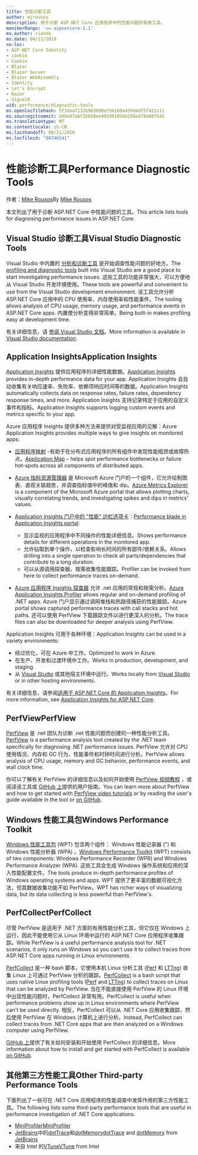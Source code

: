 ```yaml
---
title: 性能诊断工具
author: mjrousos
description: 用于诊断 ASP.NET Core 应用程序中的性能问题的有用工具。
monikerRange: '>= aspnetcore-1.1'
ms.author: riande
ms.date: 04/11/2019
no-loc:
- ASP.NET Core Identity
- cookie
- Cookie
- Blazor
- Blazor Server
- Blazor WebAssembly
- Identity
- Let's Encrypt
- Razor
- SignalR
uid: performance/diagnostic-tools
ms.openlocfilehash: 5f3daaf132b903898e756160a459d4df5f421c11
ms.sourcegitcommit: dd0e87abf2bb50ee992d9185bb256ed79d48f545
ms.translationtype: MT
ms.contentlocale: zh-CN
ms.lasthandoff: 08/21/2020
ms.locfileid: "88746541"
---
```

# <a name="performance-diagnostic-tools"></a><span data-ttu-id="6401e-103">性能诊断工具</span><span class="sxs-lookup"><span data-stu-id="6401e-103">Performance Diagnostic Tools</span></span>

<span data-ttu-id="6401e-104">作者：[Mike Rousos](https://github.com/mjrousos)</span><span class="sxs-lookup"><span data-stu-id="6401e-104">By [Mike Rousos](https://github.com/mjrousos)</span></span>

<span data-ttu-id="6401e-105">本文列出了用于诊断 ASP.NET Core 中性能问题的工具。</span><span class="sxs-lookup"><span data-stu-id="6401e-105">This article lists tools for diagnosing performance issues in ASP.NET Core.</span></span>

## <a name="visual-studio-diagnostic-tools"></a><span data-ttu-id="6401e-106">Visual Studio 诊断工具</span><span class="sxs-lookup"><span data-stu-id="6401e-106">Visual Studio Diagnostic Tools</span></span>

<span data-ttu-id="6401e-107">Visual Studio 中内置的 [分析和诊断工具](/visualstudio/profiling) 是开始调查性能问题的好地方。</span><span class="sxs-lookup"><span data-stu-id="6401e-107">The [profiling and diagnostic tools](/visualstudio/profiling) built into Visual Studio are a good place to start investigating performance issues.</span></span> <span data-ttu-id="6401e-108">这些工具的功能非常强大，可以方便地从 Visual Studio 开发环境使用。</span><span class="sxs-lookup"><span data-stu-id="6401e-108">These tools are powerful and convenient to use from the Visual Studio development environment.</span></span> <span data-ttu-id="6401e-109">该工具允许分析 ASP.NET Core 应用中的 CPU 使用率、内存使用率和性能事件。</span><span class="sxs-lookup"><span data-stu-id="6401e-109">The tooling allows analysis of CPU usage, memory usage, and performance events in ASP.NET Core apps.</span></span> <span data-ttu-id="6401e-110">内置使分析变得非常简单。</span><span class="sxs-lookup"><span data-stu-id="6401e-110">Being built-in makes profiling easy at development time.</span></span>

<span data-ttu-id="6401e-111">有关详细信息，请 [参阅 Visual Studio 文档](/visualstudio/profiling/profiling-overview)。</span><span class="sxs-lookup"><span data-stu-id="6401e-111">More information is available in [Visual Studio documentation](/visualstudio/profiling/profiling-overview).</span></span>

## <a name="application-insights"></a><span data-ttu-id="6401e-112">Application Insights</span><span class="sxs-lookup"><span data-stu-id="6401e-112">Application Insights</span></span>

<span data-ttu-id="6401e-113">[Application Insights](/azure/application-insights/app-insights-overview) 提供应用程序的详细性能数据。</span><span class="sxs-lookup"><span data-stu-id="6401e-113">[Application Insights](/azure/application-insights/app-insights-overview) provides in-depth performance data for your app.</span></span> <span data-ttu-id="6401e-114">Application Insights 会自动收集有关响应速率、失败率、依赖项响应时间等的数据。</span><span class="sxs-lookup"><span data-stu-id="6401e-114">Application Insights automatically collects data on response rates, failure rates, dependency response times, and more.</span></span> <span data-ttu-id="6401e-115">Application Insights 支持记录特定于应用的自定义事件和指标。</span><span class="sxs-lookup"><span data-stu-id="6401e-115">Application Insights supports logging custom events and metrics specific to your app.</span></span>

<span data-ttu-id="6401e-116">Azure 应用程序 Insights 提供多种方法来提供对受监视应用的见解：</span><span class="sxs-lookup"><span data-stu-id="6401e-116">Azure Application Insights provides multiple ways to give insights on monitored apps:</span></span>

- <span data-ttu-id="6401e-117">[应用程序映射](/azure/application-insights/app-insights-app-map) -有助于在分布式应用程序的所有组件中发现性能瓶颈或故障热点。</span><span class="sxs-lookup"><span data-stu-id="6401e-117">[Application Map](/azure/application-insights/app-insights-app-map) – helps spot performance bottlenecks or failure hot-spots across all components of distributed apps.</span></span>
- <span data-ttu-id="6401e-118">[Azure 指标资源管理器](/azure/azure-monitor/platform/metrics-getting-started) 是 Microsoft Azure 门户的一个组件，它允许绘制图表、直观关联趋势，并调查指标值中的峰值和 dip。</span><span class="sxs-lookup"><span data-stu-id="6401e-118">[Azure Metrics Explorer](/azure/azure-monitor/platform/metrics-getting-started) is a component of the Microsoft Azure portal that allows plotting charts, visually correlating trends, and investigating spikes and dips in metrics' values.</span></span>
- <span data-ttu-id="6401e-119">[Application Insights 门户中的 "性能" 边栏选项卡](/azure/application-insights/app-insights-tutorial-performance)：</span><span class="sxs-lookup"><span data-stu-id="6401e-119">[Performance blade in Application Insights portal](/azure/application-insights/app-insights-tutorial-performance):</span></span>

  - <span data-ttu-id="6401e-120">显示监视的应用程序中不同操作的性能详细信息。</span><span class="sxs-lookup"><span data-stu-id="6401e-120">Shows performance details for different operations in the monitored app.</span></span>
  - <span data-ttu-id="6401e-121">允许钻取到单个操作，以检查影响长时间的所有部件/依赖关系。</span><span class="sxs-lookup"><span data-stu-id="6401e-121">Allows drilling into a single operation to check all parts/dependencies that contribute to a long duration.</span></span>
  - <span data-ttu-id="6401e-122">可以从源调用探查器，按需收集性能跟踪。</span><span class="sxs-lookup"><span data-stu-id="6401e-122">Profiler can be invoked from here to collect performance traces on-demand.</span></span>

- <span data-ttu-id="6401e-123">[Azure 应用程序 Insights 探查器](/azure/azure-monitor/app/profiler) 允许 .net 应用的常规和按需分析。</span><span class="sxs-lookup"><span data-stu-id="6401e-123">[Azure Application Insights Profiler](/azure/azure-monitor/app/profiler) allows regular and on-demand profiling of .NET apps.</span></span>  <span data-ttu-id="6401e-124">Azure 门户显示通过调用堆栈和热路径捕获的性能跟踪。</span><span class="sxs-lookup"><span data-stu-id="6401e-124">Azure portal shows captured performance traces with call stacks and hot paths.</span></span> <span data-ttu-id="6401e-125">还可以使用 PerfView 下载跟踪文件以进行更深入的分析。</span><span class="sxs-lookup"><span data-stu-id="6401e-125">The trace files can also be downloaded for deeper analysis using PerfView.</span></span>

<span data-ttu-id="6401e-126">Application Insights 可用于各种环境：</span><span class="sxs-lookup"><span data-stu-id="6401e-126">Application Insights can be used in a variety environments:</span></span>

- <span data-ttu-id="6401e-127">经过优化，可在 Azure 中工作。</span><span class="sxs-lookup"><span data-stu-id="6401e-127">Optimized to work in Azure.</span></span>
- <span data-ttu-id="6401e-128">在生产、开发和过渡环境中工作。</span><span class="sxs-lookup"><span data-stu-id="6401e-128">Works in production, development, and staging.</span></span>
- <span data-ttu-id="6401e-129">从 [Visual Studio](/azure/application-insights/app-insights-visual-studio) 或其他宿主环境中运行。</span><span class="sxs-lookup"><span data-stu-id="6401e-129">Works locally from [Visual Studio](/azure/application-insights/app-insights-visual-studio) or in other hosting environments.</span></span>

<span data-ttu-id="6401e-130">有关详细信息，请参阅[适用于 ASP.NET Core 的 Application Insights](/azure/application-insights/app-insights-asp-net-core)。</span><span class="sxs-lookup"><span data-stu-id="6401e-130">For more information, see [Application Insights for ASP.NET Core](/azure/application-insights/app-insights-asp-net-core).</span></span>

## <a name="perfview"></a><span data-ttu-id="6401e-131">PerfView</span><span class="sxs-lookup"><span data-stu-id="6401e-131">PerfView</span></span>

<span data-ttu-id="6401e-132">[PerfView](https://github.com/Microsoft/perfview) 是 .net 团队为诊断 .net 性能问题而创建的一种性能分析工具。</span><span class="sxs-lookup"><span data-stu-id="6401e-132">[PerfView](https://github.com/Microsoft/perfview) is a performance analysis tool created by the .NET team specifically for diagnosing .NET performance issues.</span></span> <span data-ttu-id="6401e-133">PerfView 允许对 CPU 使用情况、内存和 GC 行为、性能事件和时钟时间进行分析。</span><span class="sxs-lookup"><span data-stu-id="6401e-133">PerfView allows analysis of CPU usage, memory and GC behavior, performance events, and wall clock time.</span></span>

<span data-ttu-id="6401e-134">你可以了解有关 PerfView 的详细信息以及如何开始使用 [PerfView 视频教程](https://channel9.msdn.com/Series/PerfView-Tutorial) ，或阅读该工具或 [GitHub 上](https://github.com/Microsoft/perfview)提供的用户指南。</span><span class="sxs-lookup"><span data-stu-id="6401e-134">You can learn more about PerfView and how to get started with [PerfView video tutorials](https://channel9.msdn.com/Series/PerfView-Tutorial) or by reading the user's guide available in the tool or [on GitHub](https://github.com/Microsoft/perfview).</span></span>

## <a name="windows-performance-toolkit"></a><span data-ttu-id="6401e-135">Windows 性能工具包</span><span class="sxs-lookup"><span data-stu-id="6401e-135">Windows Performance Toolkit</span></span>

<span data-ttu-id="6401e-136">[Windows 性能工具包](/windows-hardware/test/wpt/) (WPT) 包含两个组件： Windows 性能记录器 (") 和 Windows 性能分析器 (WPA) 。</span><span class="sxs-lookup"><span data-stu-id="6401e-136">[Windows Performance Toolkit](/windows-hardware/test/wpt/) (WPT) consists of two components: Windows Performance Recorder (WPR) and Windows Performance Analyzer (WPA).</span></span> <span data-ttu-id="6401e-137">这些工具会生成 Windows 操作系统和应用的深入性能配置文件。</span><span class="sxs-lookup"><span data-stu-id="6401e-137">The tools produce in-depth performance profiles of Windows operating systems and apps.</span></span> <span data-ttu-id="6401e-138">WPT 提供了更丰富的数据可视化方法，但其数据收集功能不如 PerfView。</span><span class="sxs-lookup"><span data-stu-id="6401e-138">WPT has richer ways of visualizing data, but its data collecting is less powerful than PerfView's.</span></span>

## <a name="perfcollect"></a><span data-ttu-id="6401e-139">PerfCollect</span><span class="sxs-lookup"><span data-stu-id="6401e-139">PerfCollect</span></span>

<span data-ttu-id="6401e-140">尽管 PerfView 是适用于 .NET 方案的有用性能分析工具，但它仅在 Windows 上运行，因此不能使用它从 Linux 环境中运行的 ASP.NET Core 应用程序收集跟踪。</span><span class="sxs-lookup"><span data-stu-id="6401e-140">While PerfView is a useful performance analysis tool for .NET scenarios, it only runs on Windows so you can't use it to collect traces from ASP.NET Core apps running in Linux environments.</span></span>

<span data-ttu-id="6401e-141">[PerfCollect](https://github.com/dotnet/coreclr/blob/master/Documentation/project-docs/linux-performance-tracing.md) 是一种 bash 脚本，它使用本机 Linux 分析工具 ([Perf](https://perf.wiki.kernel.org/index.php/Main_Page) 和 [LTTng](https://lttng.org/)) 收集 Linux 上可通过 PerfView 分析的跟踪。</span><span class="sxs-lookup"><span data-stu-id="6401e-141">[PerfCollect](https://github.com/dotnet/coreclr/blob/master/Documentation/project-docs/linux-performance-tracing.md) is a bash script that uses native Linux profiling tools ([Perf](https://perf.wiki.kernel.org/index.php/Main_Page) and [LTTng](https://lttng.org/)) to collect traces on Linux that can be analyzed by PerfView.</span></span> <span data-ttu-id="6401e-142">当在不能直接使用 PerfView 的 Linux 环境中出现性能问题时，PerfCollect 非常有用。</span><span class="sxs-lookup"><span data-stu-id="6401e-142">PerfCollect is useful when performance problems show up in Linux environments where PerfView can't be used directly.</span></span> <span data-ttu-id="6401e-143">相反，PerfCollect 可以从 .NET Core 应用收集跟踪，然后使用 PerfView 在 Windows 计算机上进行分析。</span><span class="sxs-lookup"><span data-stu-id="6401e-143">Instead, PerfCollect can collect traces from .NET Core apps that are then analyzed on a Windows computer using PerfView.</span></span>

<span data-ttu-id="6401e-144">[GitHub 上](https://github.com/dotnet/coreclr/blob/master/Documentation/project-docs/linux-performance-tracing.md)提供了有关如何安装和开始使用 PerfCollect 的详细信息。</span><span class="sxs-lookup"><span data-stu-id="6401e-144">More information about how to install and get started with PerfCollect is available [on GitHub](https://github.com/dotnet/coreclr/blob/master/Documentation/project-docs/linux-performance-tracing.md).</span></span>

## <a name="other-third-party-performance-tools"></a><span data-ttu-id="6401e-145">其他第三方性能工具</span><span class="sxs-lookup"><span data-stu-id="6401e-145">Other Third-party Performance Tools</span></span>

<span data-ttu-id="6401e-146">下面列出了一些可在 .NET Core 应用程序的性能调查中发挥作用的第三方性能工具。</span><span class="sxs-lookup"><span data-stu-id="6401e-146">The following lists some third-party performance tools that are useful in performance investigation of .NET Core applications.</span></span>

- [<span data-ttu-id="6401e-147">MiniProfiler</span><span class="sxs-lookup"><span data-stu-id="6401e-147">MiniProfiler</span></span>](https://miniprofiler.com/)
- <span data-ttu-id="6401e-148">[JetBrains](https://www.jetbrains.com/)中的[dotTrace](https://www.jetbrains.com/profiler/)和[dotMemory](https://www.jetbrains.com/dotmemory/)</span><span class="sxs-lookup"><span data-stu-id="6401e-148">[dotTrace](https://www.jetbrains.com/profiler/) and [dotMemory](https://www.jetbrains.com/dotmemory/) from [JetBrains](https://www.jetbrains.com/)</span></span>
- <span data-ttu-id="6401e-149">来自 Intel 的[VTune](https://software.intel.com/content/www/us/en/develop/tools/vtune-profiler.html)</span><span class="sxs-lookup"><span data-stu-id="6401e-149">[VTune](https://software.intel.com/content/www/us/en/develop/tools/vtune-profiler.html) from Intel</span></span>
